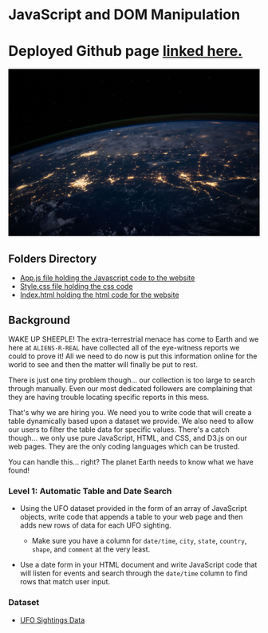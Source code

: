 # JavaScript and DOM Manipulation
# Deployed Github page [linked here.](https://rh-cmd.github.io/javascript-challenge/)

![nasa](https://github.com/RH-cmd/javascript-challenge/blob/main/UFO-level-1/static/images/nasa.jpg)

## Folders Directory
* [App.js file holding the Javascript code to the website](https://github.com/RH-cmd/javascript-challenge/blob/main/UFO-level-1/static/js/app.js)
* [Style.css file holding the css code](https://github.com/RH-cmd/javascript-challenge/blob/main/UFO-level-1/static/css/style.css)
* [Index.html holding the html code for the website](https://github.com/RH-cmd/javascript-challenge/blob/main/index.html)

## Background

WAKE UP SHEEPLE! The extra-terrestrial menace has come to Earth and we here at `ALIENS-R-REAL` have collected all of the eye-witness reports we could to prove it! All we need to do now is put this information online for the world to see and then the matter will finally be put to rest.

There is just one tiny problem though... our collection is too large to search through manually. Even our most dedicated followers are complaining that they are having trouble locating specific reports in this mess.

That's why we are hiring you. We need you to write code that will create a table dynamically based upon a dataset we provide. We also need to allow our users to filter the table data for specific values. There's a catch though... we only use pure JavaScript, HTML, and CSS, and D3.js on our web pages. They are the only coding languages which can be trusted.

You can handle this... right? The planet Earth needs to know what we have found!

### Level 1: Automatic Table and Date Search

* Using the UFO dataset provided in the form of an array of JavaScript objects, write code that appends a table to your web page and then adds new rows of data for each UFO sighting.

  * Make sure you have a column for `date/time`, `city`, `state`, `country`, `shape`, and `comment` at the very least.

* Use a date form in your HTML document and write JavaScript code that will listen for events and search through the `date/time` column to find rows that match user input.

### Dataset

* [UFO Sightings Data](UFO-level-1/static/js/data.js)